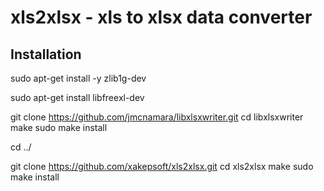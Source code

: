 
xls2xlsx - xls to xlsx data converter
======================================

Installation
----------------

sudo apt-get install -y zlib1g-dev

sudo apt-get install libfreexl-dev

git clone https://github.com/jmcnamara/libxlsxwriter.git
cd libxlsxwriter
make
sudo make install

cd ../

git clone https://github.com/xakepsoft/xls2xlsx.git
cd xls2xlsx
make
sudo make install


